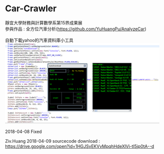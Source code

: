 # Car-Crawler
靜宜大學財務與計算數學系第15界成果展<br>
參與作品 : 全方位汽車分析(https://github.com/YuHuangPu/AnalyzeCar)<br>
<br>
自動下載yahoo的汽車資料庫小工具<br>
![image](https://github.com/YuHuangPu/Car-Crawler/blob/master/example.PNG)



2018-04-08 Fixed

Ziv.Huang 2018-04-09
sourcecode download : https://drive.google.com/open?id=1HGJSvEKVvMpqhHdeXlVi-tI5jp0tA--d
